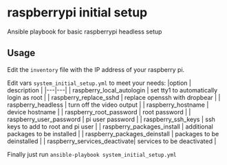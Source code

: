 # raspberrypi initial setup
Ansible playbook for basic raspberrypi headless setup

Usage
-
Edit the `inventory` file with the IP address of your raspberry pi.

Edit vars `system_initial_setup.yml` to meet your needs:
|option | description |
|---|---|
| raspberry_local_autologin | set tty1 to automatically login as root |
| raspberry_replace_sshd | replace openssh with dropbear |
| raspberry_headless | turn off the video output |
| raspberry_hostname | device hostname |
| raspberry_root_password | root password |
| raspberry_user_password | pi user password |
| raspberry_ssh_keys | ssh keys to add to root and pi user |
| raspberry_packages_install | additional packages to be installed |
| raspberry_packages_deinstall | packages to be deinstalled |
| raspberry_services_deactivate| services to be deactivated |


Finally just run `ansible-playbook system_initial_setup.yml`

